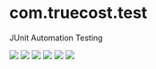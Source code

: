 # com.truecost.test
 JUnit Automation Testing
 
 <img src="https://img.shields.io/badge/Framework-TestNG%206.14-red"> <img src="https://img.shields.io/badge/JUnit-Version%204.12-green"> <img src="https://img.shields.io/badge/Language-Java-orange"> <img src="https://img.shields.io/badge/Extent%20Report-Version%204-Blue"> <img src="https://img.shields.io/github/last-commit/tarangqa/com.truecost.test"> <img src="https://img.shields.io/github/commit-activity/y/tarangqa/com.truecost.test">  